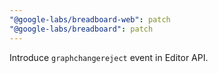 ```yaml
---
"@google-labs/breadboard-web": patch
"@google-labs/breadboard": patch
---
```


Introduce `graphchangereject` event in Editor API.
